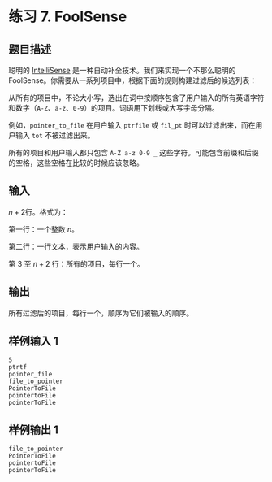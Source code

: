 # 练习 7. FoolSense

## 题目描述

聪明的 [IntelliSense](https://learn.microsoft.com/zh-cn/visualstudio/ide/using-intellisense) 是一种自动补全技术。我们来实现一个不那么聪明的 FoolSense。你需要从一系列项目中，根据下面的规则构建过滤后的候选列表：

从所有的项目中，不论大小写，选出在词中按顺序包含了用户输入的所有英语字符和数字（`A-Z`、`a-z`、`0-9`）的项目。词语用下划线或大写字母分隔。

例如，`pointer_to_file` 在用户输入 `ptrfile` 或 `fil_pt` 时可以过滤出来，而在用户输入 `tot` 不被过滤出来。

所有的项目和用户输入都只包含 `A-Z a-z 0-9 _` 这些字符。可能包含前缀和后缀的空格，这些空格在比较的时候应该忽略。

## 输入

$n + 2$行。格式为：

第一行：一个整数 $n$。

第二行：一行文本，表示用户输入的内容。

第 3 至 $n+2$ 行：所有的项目，每行一个。

## 输出

所有过滤后的项目，每行一个，顺序为它们被输入的顺序。

## 样例输入 1

```plain
5
ptrtf
pointer_file
file_to_pointer
PointerToFile
pointertoFile
pointerToFile
```

## 样例输出 1

```plain
file_to_pointer
PointerToFile
pointertoFile
pointerToFile
```
